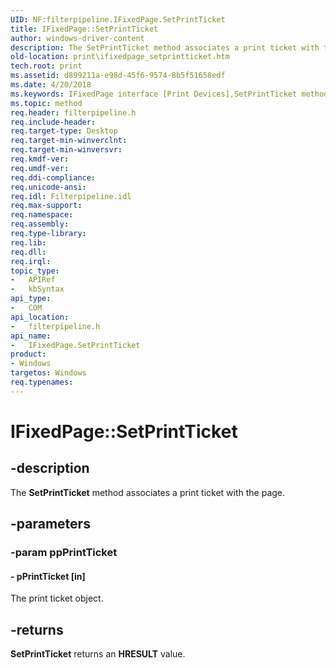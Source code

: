 ```yaml
---
UID: NF:filterpipeline.IFixedPage.SetPrintTicket
title: IFixedPage::SetPrintTicket
author: windows-driver-content
description: The SetPrintTicket method associates a print ticket with the page.
old-location: print\ifixedpage_setprintticket.htm
tech.root: print
ms.assetid: d899211a-e98d-45f6-9574-8b5f51658edf
ms.date: 4/20/2018
ms.keywords: IFixedPage interface [Print Devices],SetPrintTicket method, IFixedPage.SetPrintTicket, IFixedPage::SetPrintTicket, SetPrintTicket, SetPrintTicket method [Print Devices], SetPrintTicket method [Print Devices],IFixedPage interface, filterpipeline/IFixedPage::SetPrintTicket, filterpipeline_9cc3fcaf-d066-4468-b181-6d509fce403c.xml, print.ifixedpage_setprintticket
ms.topic: method
req.header: filterpipeline.h
req.include-header: 
req.target-type: Desktop
req.target-min-winverclnt: 
req.target-min-winversvr: 
req.kmdf-ver: 
req.umdf-ver: 
req.ddi-compliance: 
req.unicode-ansi: 
req.idl: Filterpipeline.idl
req.max-support: 
req.namespace: 
req.assembly: 
req.type-library: 
req.lib: 
req.dll: 
req.irql: 
topic_type:
-	APIRef
-	kbSyntax
api_type:
-	COM
api_location:
-	filterpipeline.h
api_name:
-	IFixedPage.SetPrintTicket
product:
- Windows
targetos: Windows
req.typenames: 
---
```


# IFixedPage::SetPrintTicket


## -description


The <b>SetPrintTicket</b> method associates a print ticket with the page.


## -parameters




### -param ppPrintTicket






#### - pPrintTicket [in]

The print ticket object.


## -returns



<b>SetPrintTicket</b> returns an <b>HRESULT</b> value.



